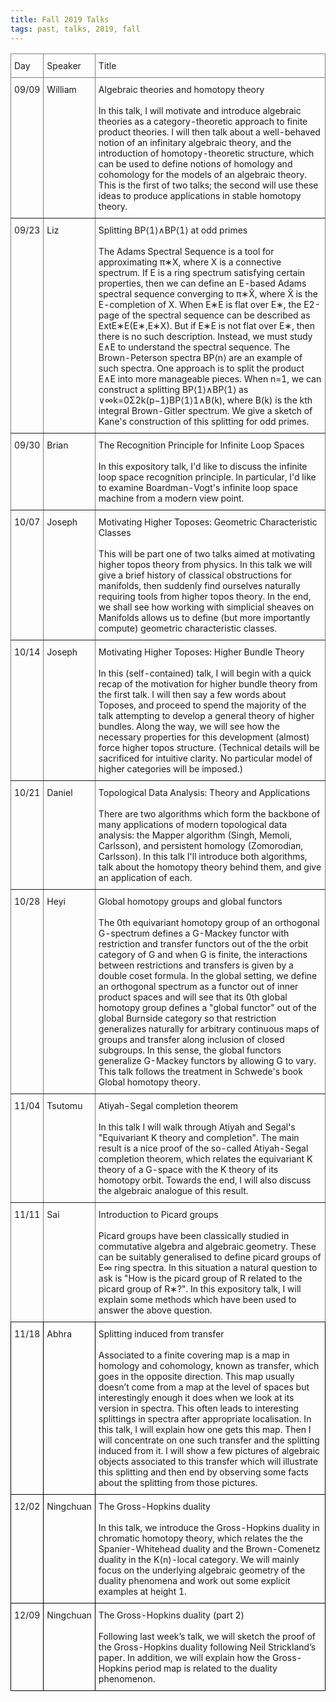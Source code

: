 ```yaml
---
title: Fall 2019 Talks
tags: past, talks, 2019, fall
---
```

<p></p>

<style type="text/css">
.tg  {border-collapse:collapse;border-spacing:0;}
.tg td{border-color:black;border-style:solid;border-width:1px;font-size:14px;
  overflow:hidden;padding:10px 5px;word-break:normal;}
.tg th{border-color:black;border-style:solid;border-width:1px;font-size:14px;
  font-weight:normal;overflow:hidden;padding:10px 5px;word-break:normal;}
.tg .tg-0pky{border-color:inherit;text-align:left;vertical-align:top}
.tg .tg-0lax{text-align:left;vertical-align:top}
</style>
<table class="tg" width="100%">
<thead>
  <tr>
    <th class="tg-0pky">Day</th>
    <th class="tg-0pky">Speaker</th>
    <th class="tg-0pky">Title</th>
  </tr>
</thead>
<tbody>
  <tr>
    <td class="tg-0pky">09/09</td>
    <td class="tg-0pky">William</td>
    <td class="tg-0pky">Algebraic theories and homotopy theory <br> <br> In this talk, I will motivate and introduce algebraic theories as a category-theoretic approach to finite product theories. I will then talk about a well-behaved notion of an infinitary algebraic theory, and the introduction of homotopy-theoretic structure, which can be used to define notions of homology and cohomology for the models of an algebraic theory. This is the first of two talks; the second will use these ideas to produce applications in stable homotopy theory. </td>
  </tr>
  <tr>
    <td class="tg-0pky">09/23</td>
    <td class="tg-0pky">Liz</td>
    <td class="tg-0pky"> Splitting BP⟨1⟩∧BP⟨1⟩ at odd primes  <br> <br>  The Adams Spectral Sequence is a tool for approximating π∗X, where X is a connective spectrum. If E is a ring spectrum satisfying certain properties, then we can define an E-based Adams spectral sequence converging to π∗X̂, where X̂ is the E-completion of X. When E∗E is flat over E∗, the E2-page of the spectral sequence can be described as ExtE∗E(E∗,E∗X). But if E∗E is not flat over E∗, then there is no such description. Instead, we must study E∧E to understand the spectral sequence. The Brown-Peterson spectra BP⟨n⟩ are an example of such spectra. One approach is to split the product E∧E into more manageable pieces. When n=1, we can construct a splitting BP⟨1⟩∧BP⟨1⟩ as ∨∞k=0Σ2k(p−1)BP⟨1⟩1∧B(k), where B(k) is the kth integral Brown-Gitler spectrum. We give a sketch of Kane's construction of this splitting for odd primes.</td>
  </tr>
  <tr>
    <td class="tg-0pky">09/30</td>
    <td class="tg-0pky">Brian </td>
    <td class="tg-0pky">The Recognition Principle for Infinite Loop Spaces <br> <br> In this expository talk, I'd like to discuss the infinite loop space recognition principle. In particular, I'd like to examine Boardman-Vogt's infinite loop space machine from a modern view point. </td>
  </tr>
  <tr>
    <td class="tg-0pky">10/07<br></td>
    <td class="tg-0pky">Joseph</td>
    <td class="tg-0pky"> Motivating Higher Toposes: Geometric Characteristic Classes <br> <br> This will be part one of two talks aimed at motivating higher topos theory from physics. In this talk we will give a brief history of classical obstructions for manifolds, then suddenly find ourselves naturally requiring tools from higher topos theory. In the end, we shall see how working with simplicial sheaves on Manifolds allows us to define (but more importantly compute) geometric characteristic classes. </td>
  </tr>
  <tr>
    <td class="tg-0pky">10/14</td>
    <td class="tg-0pky">Joseph</td>
    <td class="tg-0pky"> Motivating Higher Toposes: Higher Bundle Theory <br> <br> In this (self-contained) talk, I will begin with a quick recap of the motivation for higher bundle theory from the first talk. I will then say a few words about Toposes, and proceed to spend the majority of the talk attempting to develop a general theory of higher bundles. Along the way, we will see how the necessary properties for this development (almost) force higher topos structure. (Technical details will be sacrificed for intuitive clarity. No particular model of higher categories will be imposed.) </td>
  </tr>
  <tr>
    <td class="tg-0pky">10/21</td>
    <td class="tg-0pky">Daniel </td>
    <td class="tg-0pky"> Topological Data Analysis: Theory and Applications<br> <br>  There are two algorithms which form the backbone of many applications of modern topological data analysis: the Mapper algorithm (Singh, Memoli, Carlsson), and persistent homology (Zomorodian, Carlsson). In this talk I'll introduce both algorithms, talk about the homotopy theory behind them, and give an application of each.</td>
  </tr>
  <tr>
    <td class="tg-0pky">10/28</td>
    <td class="tg-0pky">Heyi</td>
    <td class="tg-0pky"> Global homotopy groups and global functors<br> <br> The 0th equivariant homotopy group of an orthogonal G-spectrum defines a G-Mackey functor with restriction and transfer functors out of the the orbit category of G and when G is finite, the interactions between restrictions and transfers is given by a double coset formula. In the global setting, we define an orthogonal spectrum as a functor out of inner product spaces and will see that its 0th global homotopy group defines a "global functor" out of the global Burnside category so that restriction generalizes naturally for arbitrary continuous maps of groups and transfer along inclusion of closed subgroups. In this sense, the global functors generalize G-Mackey functors by allowing G to vary. This talk follows the treatment in Schwede's book Global homotopy theory. </td>
  </tr>
  <tr>
    <td class="tg-0pky">11/04</td>
    <td class="tg-0pky">Tsutomu</td>
    <td class="tg-0pky"> Atiyah-Segal completion theorem<br> <br> In this talk I will walk through Atiyah and Segal's "Equivariant K theory and completion". The main result is a nice proof of the so-called Atiyah-Segal completion theorem, which relates the equivariant K theory of a G-space with the K theory of its homotopy orbit. Towards the end, I will also discuss the algebraic analogue of this result. </td>
  </tr>
  <tr>
    <td class="tg-0pky">11/11</td>
    <td class="tg-0pky">Sai</td>
    <td class="tg-0pky"> Introduction to Picard groups <br> <br>  Picard groups have been classically studied in commutative algebra and algebraic geometry. These can be suitably generalised to define picard groups of E∞ ring spectra. In this situation a natural question to ask is "How is the picard group of R related to the picard group of R∗?". In this expository talk, I will explain some methods which have been used to answer the above question.</td>
  </tr>
  <tr>
    <td class="tg-0lax">11/18<br></td>
    <td class="tg-0lax">Abhra</td>
    <td class="tg-0lax"> Splitting induced from transfer <br> <br> Associated to a finite covering map is a map in homology and cohomology, known as transfer, which goes in the opposite direction. This map usually doesn’t come from a map at the level of spaces but interestingly enough it does when we look at its version in spectra. This often leads to interesting splittings in spectra after appropriate localisation. In this talk, I will explain how one gets this map. Then I will concentrate on one such transfer and the splitting induced from it. I will show a few pictures of algebraic objects associated to this transfer which will illustrate this splitting and then end by observing some facts about the splitting from those pictures. </td>
  </tr>
  
   <tr>
    <td class="tg-0lax">12/02<br></td>
    <td class="tg-0lax">Ningchuan</td>
    <td class="tg-0lax"> The Gross-Hopkins duality <br> <br> In this talk, we introduce the Gross-Hopkins duality in chromatic homotopy theory, which relates the the Spanier-Whitehead duality and the Brown-Comenetz duality in the K(n)-local category. We will mainly focus on the underlying algebraic geometry of the duality phenomena and work out some explicit examples at height 1. </td>
  </tr> 
  
   <tr>
    <td class="tg-0lax">12/09<br></td>
    <td class="tg-0lax">Ningchuan</td>
    <td class="tg-0lax"> The Gross-Hopkins duality (part 2) <br> <br> Following last week’s talk, we will sketch the proof of the Gross-Hopkins duality following Neil Strickland’s paper. In addition, we will explain how the Gross-Hopkins period map is related to the duality phenomenon.</td>
  </tr> 
  
</tbody>
</table>

